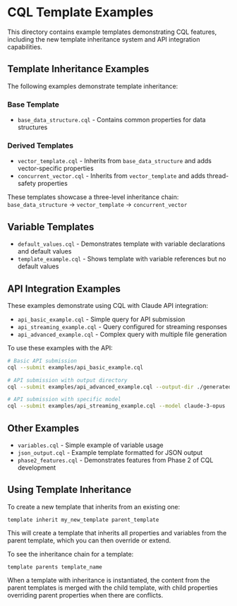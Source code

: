 # CQL Template Examples

This directory contains example templates demonstrating CQL features, including the new template inheritance system and API integration capabilities.

## Template Inheritance Examples

The following examples demonstrate template inheritance:

### Base Template
- `base_data_structure.cql` - Contains common properties for data structures

### Derived Templates
- `vector_template.cql` - Inherits from `base_data_structure` and adds vector-specific properties
- `concurrent_vector.cql` - Inherits from `vector_template` and adds thread-safety properties

These templates showcase a three-level inheritance chain:
`base_data_structure` → `vector_template` → `concurrent_vector`

## Variable Templates

- `default_values.cql` - Demonstrates template with variable declarations and default values
- `template_example.cql` - Shows template with variable references but no default values

## API Integration Examples

These examples demonstrate using CQL with Claude API integration:

- `api_basic_example.cql` - Simple query for API submission
- `api_streaming_example.cql` - Query configured for streaming responses
- `api_advanced_example.cql` - Complex query with multiple file generation

To use these examples with the API:

```bash
# Basic API submission
cql --submit examples/api_basic_example.cql

# API submission with output directory
cql --submit examples/api_advanced_example.cql --output-dir ./generated_code

# API submission with specific model
cql --submit examples/api_streaming_example.cql --model claude-3-opus
```

## Other Examples

- `variables.cql` - Simple example of variable usage
- `json_output.cql` - Example template formatted for JSON output
- `phase2_features.cql` - Demonstrates features from Phase 2 of CQL development

## Using Template Inheritance

To create a new template that inherits from an existing one:

```
template inherit my_new_template parent_template
```

This will create a template that inherits all properties and variables from the parent template, which you can then override or extend.

To see the inheritance chain for a template:

```
template parents template_name
```

When a template with inheritance is instantiated, the content from the parent templates is merged with the child template, with child properties overriding parent properties when there are conflicts.
